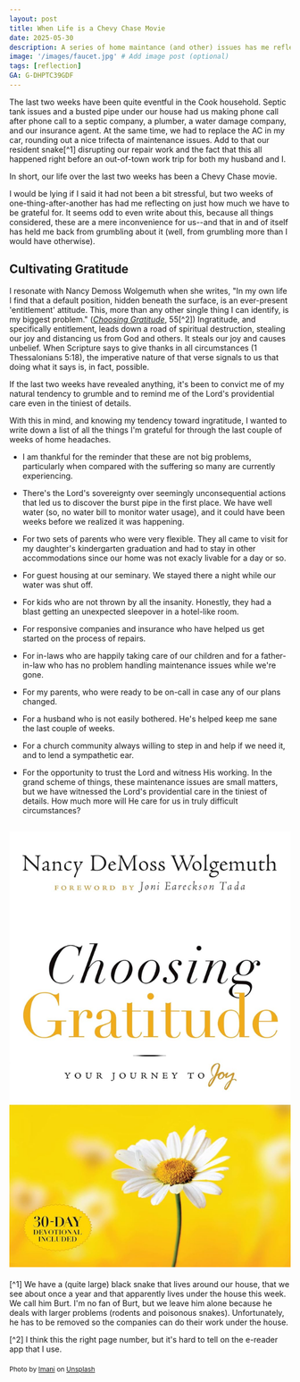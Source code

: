 ```yaml
---
layout: post
title: When Life is a Chevy Chase Movie
date: 2025-05-30
description: A series of home maintance (and other) issues has me reflecting on gratitude.
image: '/images/faucet.jpg' # Add image post (optional)
tags: [reflection]
GA: G-DHPTC39GDF
---
```

The last two weeks have been quite eventful in the Cook household. Septic tank issues and a busted pipe under our house had us making phone call after phone call to a septic company, a plumber, a water damage company, and our insurance agent. At the same time, we had to replace the AC in my car, rounding out a nice trifecta of maintenance issues. Add to that our resident snake[^1] disrupting our repair work and the fact that this all happened right before an out-of-town work trip for both my husband and I.

In short, our life over the last two weeks has been a Chevy Chase movie.

I would be lying if I said it had not been a bit stressful, but two weeks of one-thing-after-another has had me reflecting on just how much we have to be grateful for. It seems odd to even write about this, because all things considered, these are a mere inconvenience for us--and that in and of itself has held me back from grumbling about it (well, from grumbling more than I would have otherwise). 

## Cultivating Gratitude

I resonate with Nancy Demoss Wolgemuth when she writes, "In my own life I find that a default position, hidden beneath the surface, is an ever-present 'entitlement' attitude. This, more than any other single thing I can identify, is my biggest problem." ([*Choosing Gratitude*](https://amzn.to/3HuXfFv), 55[^2]) Ingratitude, and specifically entitlement, leads down a road of spiritual destruction, stealing our joy and distancing us from God and others. It steals our joy and causes unbelief. When Scripture says to give thanks in all circumstances (1 Thessalonians 5:18), the imperative nature of that verse signals to us that doing what it says is, in fact, possible. 

If the last two weeks have revealed anything, it's been to convict me of my natural tendency to grumble and to remind me of the Lord's providential care even in the tiniest of details. 

With this in mind, and knowing my tendency toward ingratitude, I wanted to write down a list of all the things I'm grateful for through the last couple of weeks of home headaches. 

- I am thankful for the reminder that these are not big problems, particularly when compared with the suffering so many are currently experiencing. 

- There's the Lord's sovereignty over seemingly unconsequential actions that led us to discover the burst pipe in the first place. We have well water (so, no water bill to monitor water usage), and it could have been weeks before we realized it was happening.

- For two sets of parents who were very flexible. They all came to visit for my daughter's kindergarten graduation and had to stay in other accommodations since our home was not exacly livable for a day or so.

- For guest housing at our seminary. We stayed there a night while our water was shut off. 

- For kids who are not thrown by all the insanity. Honestly, they had a blast getting an unexpected sleepover in a hotel-like room.

-  For responsive companies and insurance who have helped us get started on the process of repairs.

-  For in-laws who are happily taking care of our children and for a father-in-law who has no problem handling maintenance issues while we're gone.

-  For my parents, who were ready to be on-call in case any of our plans changed. 

-  For a husband who is not easily bothered. He's helped keep me sane the last couple of weeks. 

- For a church community always willing to step in and help if we need it, and to lend a sympathetic ear.  

- For the opportunity to trust the Lord and witness His working. In the grand scheme of things, these maintenance issues are small matters, but we have witnessed the Lord's providential care in the tiniest of details. How much more will He care for us in truly difficult circumstances?  

[<img src="/images/choosinggratitude.jpg" alt="Choosing Gratitude">](https://amzn.to/3HuXfFv)
---

[^1] We have a (quite large) black snake that lives around our house, that we see about once a year and that apparently lives under the house this week. We call him Burt. I'm no fan of Burt, but we leave him alone because he deals with larger problems (rodents and poisonous snakes). Unfortunately, he has to be removed so the companies can do their work under the house.  

[^2] I think this the right page number, but it's hard to tell on the e-reader app that I use. 

<sub>Photo by <a href="https://unsplash.com/@spider_mani?utm_content=creditCopyText&utm_medium=referral&utm_source=unsplash">Imani</a> on <a href="https://unsplash.com/photos/a-faucet-running-water-from-a-kitchen-sink-vDQ-e3RtaoE?utm_content=creditCopyText&utm_medium=referral&utm_source=unsplash">Unsplash</a></sub>
      